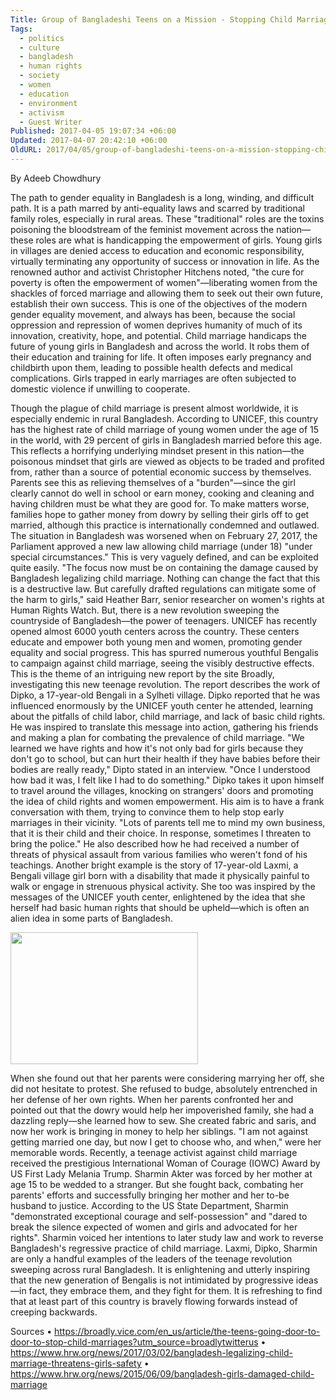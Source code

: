 ```yaml
---
Title: Group of Bangladeshi Teens on a Mission - Stopping Child Marriage
Tags:
  - politics
  - culture
  - bangladesh
  - human rights
  - society
  - women
  - education
  - environment
  - activism
  - Guest Writer
Published: 2017-04-05 19:07:34 +06:00
Updated: 2017-04-07 20:42:10 +06:00
OldURL: 2017/04/05/group-of-bangladeshi-teens-on-a-mission-stopping-child-marriage/
---
```


By Adeeb Chowdhury

The path to gender equality in Bangladesh is a long, winding, and difficult path. It is a path marred by anti-equality laws and scarred by traditional family roles, especially in rural areas. These "traditional" roles are the toxins poisoning the bloodstream of the feminist movement across the nation—these roles are what is handicapping the empowerment of girls. Young girls in villages are denied access to education and economic responsibility, virtually terminating any opportunity of success or innovation in life.
As the renowned author and activist Christopher Hitchens noted, "the cure for poverty is often the empowerment of women"—liberating women from the shackles of forced marriage and allowing them to seek out their own future, establish their own success. This is one of the objectives of the modern gender equality movement, and always has been, because the social oppression and repression of women deprives humanity of much of its innovation, creativity, hope, and potential. Child marriage handicaps the future of young girls in Bangladesh and across the world. It robs them of their education and training for life. It often imposes early pregnancy and childbirth upon them, leading to possible health defects and medical complications. Girls trapped in early marriages are often subjected to domestic violence if unwilling to cooperate.

Though the plague of child marriage is present almost worldwide, it is especially endemic in rural Bangladesh. According to UNICEF, this country has the highest rate of child marriage of young women under the age of 15 in the world, with 29 percent of girls in Bangladesh married before this age. This reflects a horrifying underlying mindset present in this nation—the poisonous mindset that girls are viewed as objects to be traded and profited from, rather than a source of potential economic success by themselves. Parents see this as relieving themselves of a "burden"—since the girl clearly cannot do well in school or earn money, cooking and cleaning and having children must be what they are good for. To make matters worse, families hope to gather money from dowry by selling their girls off to get married, although this practice is internationally condemned and outlawed.
The situation in Bangladesh was worsened when on February 27, 2017, the Parliament approved a new law allowing child marriage (under 18) "under special circumstances." This is very vaguely defined, and can be exploited quite easily.
"The focus now must be on containing the damage caused by Bangladesh legalizing child marriage. Nothing can change the fact that this is a destructive law. But carefully drafted regulations can mitigate some of the harm to girls," said Heather Barr, senior researcher on women's rights at Human Rights Watch.
But, there is a new revolution sweeping the countryside of Bangladesh—the power of teenagers. UNICEF has recently opened almost 6000 youth centers across the country. These centers educate and empower both young men and women, promoting gender equality and social progress. This has spurred numerous youthful Bengalis to campaign against child marriage, seeing the visibly destructive effects. This is the theme of an intriguing new report by the site Broadly, investigating this new teenage revolution.
The report describes the work of Dipko, a 17-year-old Bengali in a Sylheti village. Dipko reported that he was influenced enormously by the UNICEF youth center he attended, learning about the pitfalls of child labor, child marriage, and lack of basic child rights. He was inspired to translate this message into action, gathering his friends and making a plan for combating the prevalence of child marriage.
"We learned we have rights and how it's not only bad for girls because they don't go to school, but can hurt their health if they have babies before their bodies are really ready," Dipto stated in an interview. "Once I understood how bad it was, I felt like I had to do something."
Dipko takes it upon himself to travel around the villages, knocking on strangers' doors and promoting the idea of child rights and women empowerment. His aim is to have a frank conversation with them, trying to convince them to help stop early marriages in their vicinity.
"Lots of parents tell me to mind my own business, that it is their child and their choice. In response, sometimes I threaten to bring the police." He also described how he had received a number of threats of physical assault from various families who weren't fond of his teachings.
Another bright example is the story of 17-year-old Laxmi, a Bengali village girl born with a disability that made it physically painful to walk or engage in strenuous physical activity. She too was inspired by the messages of the UNICEF youth center, enlightened by the idea that she herself had basic human rights that should be upheld—which is often an alien idea in some parts of Bangladesh.

<a href="/wp-content/uploads/2017/04/2017-04-05_190453.jpg"><img class="alignnone size-medium wp-image-4971" src="/wp-content/uploads/2017/04/2017-04-05_190453-300x211.jpg" alt="" width="300" height="211" /></a>

When she found out that her parents were considering marrying her off, she did not hesitate to protest. She refused to budge, absolutely entrenched in her defense of her own rights. When her parents confronted her and pointed out that the dowry would help her impoverished family, she had a dazzling reply—she learned how to sew. She created fabric and saris, and now her work is bringing in money to help her siblings.
"I am not against getting married one day, but now I get to choose who, and when," were her memorable words.
Recently, a teenage activist against child marriage received the prestigious International Woman of Courage (IOWC) Award by US First Lady Melania Trump. Sharmin Akter was forced by her mother at age 15 to be wedded to a stranger. But she fought back, combating her parents' efforts and successfully bringing her mother and her to-be husband to justice. According to the US State Department, Sharmin "demonstrated exceptional courage and self-possession" and "dared to break the silence expected of women and girls and advocated for her rights". Sharmin voiced her intentions to later study law and work to reverse Bangladesh's regressive practice of child marriage.
Laxmi, Dipko, Sharmin are only a handful examples of the leaders of the teenage revolution sweeping across rural Bangladesh. It is enlightening and utterly inspiring that the new generation of Bengalis is not intimidated by progressive ideas—in fact, they embrace them, and they fight for them. It is refreshing to find that at least part of this country is bravely flowing forwards instead of creeping backwards.

Sources
• https://broadly.vice.com/en_us/article/the-teens-going-door-to-door-to-stop-child-marriages?utm_source=broadlytwitterus
• https://www.hrw.org/news/2017/03/02/bangladesh-legalizing-child-marriage-threatens-girls-safety
• https://www.hrw.org/news/2015/06/09/bangladesh-girls-damaged-child-marriage
